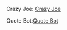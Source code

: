 Crazy Joe: [Crazy Joe](https://discord.com/api/oauth2/authorize?client_id=840701597557850162&permissions=2048&scope=bot)

Quote Bot:[Quote Bot](https://discord.com/api/oauth2/authorize?client_id=840733133502152735&permissions=2048&scope=bot)
